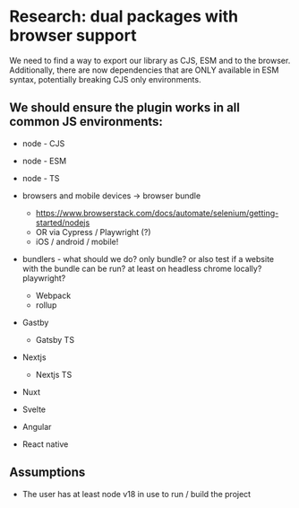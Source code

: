 # Research: dual packages with browser support

We need to find a way to export our library as CJS, ESM and to the browser. Additionally, there are now dependencies that are ONLY available in ESM syntax, potentially breaking CJS only environments.

## We should ensure the plugin works in all common JS environments:

- node - CJS
- node - ESM
- node - TS
- browsers and mobile devices -> browser bundle
  - https://www.browserstack.com/docs/automate/selenium/getting-started/nodejs
  - OR via Cypress / Playwright (?) 
  - iOS / android / mobile!
- bundlers - what should we do? only bundle? or also test if a website with the bundle can be run? at least on headless chrome locally? playwright?
  - Webpack
  - rollup
- Gastby
  - Gatsby TS
- Nextjs
  - Nextjs TS

- Nuxt
- Svelte
- Angular
- React native

## Assumptions

- The user has at least node v18 in use to run / build the project


